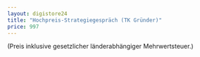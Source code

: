 ```yaml
---
layout: digistore24
title: "Hochpreis-Strategiegespräch (TK Gründer)"
price: 997
---
```

(Preis inklusive gesetzlicher l&#xE4;nderabh&#xE4;ngiger Mehrwertsteuer.)